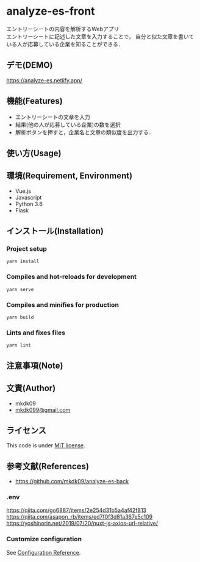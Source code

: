 # analyze-es-front
エントリーシートの内容を解析するWebアプリ  
エントリーシートに記述した文章を入力することで，
自分と似た文章を書いている人が応募している企業を知ることができる．

## デモ(DEMO)
https://analyze-es.netlify.app/

## 機能(Features)
* エントリーシートの文章を入力
* 結果(他の人が応募している企業)の数を選択
* 解析ボタンを押すと，企業名と文章の類似度を出力する．

## 使い方(Usage)

## 環境(Requirement, Environment)
* Vue.js
* Javascript
* Python 3.6
* Flask

## インストール(Installation)

### Project setup
```
yarn install
```

### Compiles and hot-reloads for development
```
yarn serve
```

### Compiles and minifies for production
```
yarn build
```

### Lints and fixes files
```
yarn lint
```

## 注意事項(Note)

## 文責(Author)
* mkdk09
* mkdk099@gmail.com

## ライセンス
This code is under [MIT license](https://en.wikipedia.org/wiki/MIT_License).

## 参考文献(References)
* https://github.com/mkdk09/analyze-es-back

### .env
https://qiita.com/go6887/items/2e254d31b5a4af42f813  
https://qiita.com/asapon_rb/items/ed7f0f3d81a367e5c109  
https://yoshinorin.net/2019/07/20/nuxt-js-axios-url-relative/

### Customize configuration
See [Configuration Reference](https://cli.vuejs.org/config/).
